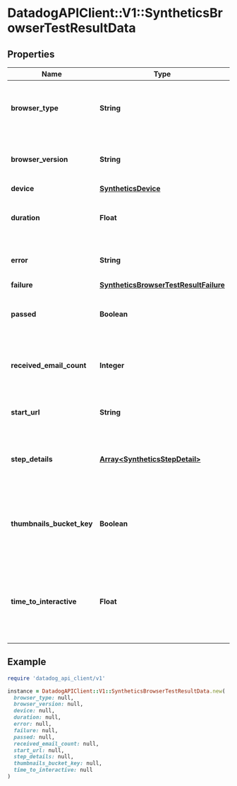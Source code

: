 # DatadogAPIClient::V1::SyntheticsBrowserTestResultData

## Properties

| Name                      | Type                                                                            | Description                                                                         | Notes      |
| ------------------------- | ------------------------------------------------------------------------------- | ----------------------------------------------------------------------------------- | ---------- |
| **browser_type**          | **String**                                                                      | Type of browser device used for the browser test.                                   | [optional] |
| **browser_version**       | **String**                                                                      | Browser version used for the browser test.                                          | [optional] |
| **device**                | [**SyntheticsDevice**](SyntheticsDevice.md)                                     |                                                                                     | [optional] |
| **duration**              | **Float**                                                                       | Global duration in second of the browser test.                                      | [optional] |
| **error**                 | **String**                                                                      | Error returned for the browser test.                                                | [optional] |
| **failure**               | [**SyntheticsBrowserTestResultFailure**](SyntheticsBrowserTestResultFailure.md) |                                                                                     | [optional] |
| **passed**                | **Boolean**                                                                     | Whether or not the browser test was conducted.                                      | [optional] |
| **received_email_count**  | **Integer**                                                                     | The amount of email received during the browser test.                               | [optional] |
| **start_url**             | **String**                                                                      | Starting URL for the browser test.                                                  | [optional] |
| **step_details**          | [**Array&lt;SyntheticsStepDetail&gt;**](SyntheticsStepDetail.md)                | Array containing the different browser test steps.                                  | [optional] |
| **thumbnails_bucket_key** | **Boolean**                                                                     | Whether or not a thumbnail is associated with the browser test.                     | [optional] |
| **time_to_interactive**   | **Float**                                                                       | Time in second to wait before the browser test starts after reaching the start URL. | [optional] |

## Example

```ruby
require 'datadog_api_client/v1'

instance = DatadogAPIClient::V1::SyntheticsBrowserTestResultData.new(
  browser_type: null,
  browser_version: null,
  device: null,
  duration: null,
  error: null,
  failure: null,
  passed: null,
  received_email_count: null,
  start_url: null,
  step_details: null,
  thumbnails_bucket_key: null,
  time_to_interactive: null
)
```

